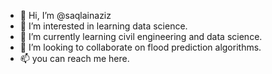 - 👋 Hi, I’m @saqlainaziz
- 👀 I’m interested in learning data science.
- 🌱 I’m currently learning civil engineering and data science.
- 💞️ I’m looking to collaborate on flood prediction algorithms.
- 📫 you can reach me here.

<!---
saqlainaziz/saqlainaziz is a ✨ special ✨ repository because its `README.md` (this file) appears on your GitHub profile.
You can click the Preview link to take a look at your changes.
--->

